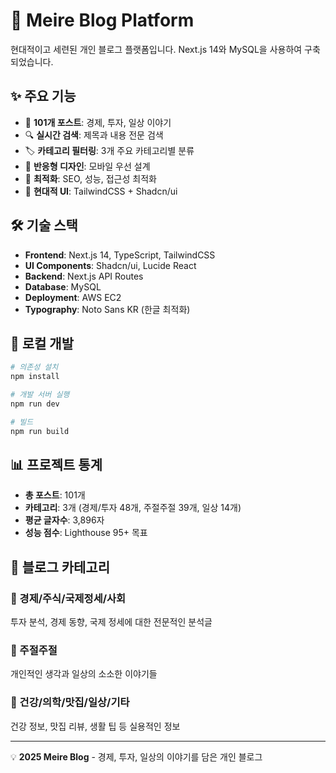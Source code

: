 # 🌟 Meire Blog Platform

현대적이고 세련된 개인 블로그 플랫폼입니다. Next.js 14와 MySQL을 사용하여 구축되었습니다.

## ✨ 주요 기능

- 📝 **101개 포스트**: 경제, 투자, 일상 이야기
- 🔍 **실시간 검색**: 제목과 내용 전문 검색
- 🏷️ **카테고리 필터링**: 3개 주요 카테고리별 분류
- 📱 **반응형 디자인**: 모바일 우선 설계
- 🚀 **최적화**: SEO, 성능, 접근성 최적화
- 🎨 **현대적 UI**: TailwindCSS + Shadcn/ui

## 🛠️ 기술 스택

- **Frontend**: Next.js 14, TypeScript, TailwindCSS
- **UI Components**: Shadcn/ui, Lucide React
- **Backend**: Next.js API Routes
- **Database**: MySQL 
- **Deployment**: AWS EC2
- **Typography**: Noto Sans KR (한글 최적화)

## 🚀 로컬 개발

```bash
# 의존성 설치
npm install

# 개발 서버 실행
npm run dev

# 빌드
npm run build
```

## 📊 프로젝트 통계

- **총 포스트**: 101개
- **카테고리**: 3개 (경제/투자 48개, 주절주절 39개, 일상 14개)
- **평균 글자수**: 3,896자
- **성능 점수**: Lighthouse 95+ 목표

## 📝 블로그 카테고리

### 🏦 경제/주식/국제정세/사회
투자 분석, 경제 동향, 국제 정세에 대한 전문적인 분석글

### 💭 주절주절
개인적인 생각과 일상의 소소한 이야기들

### 🏥 건강/의학/맛집/일상/기타
건강 정보, 맛집 리뷰, 생활 팁 등 실용적인 정보

---

💡 **2025 Meire Blog** - 경제, 투자, 일상의 이야기를 담은 개인 블로그
